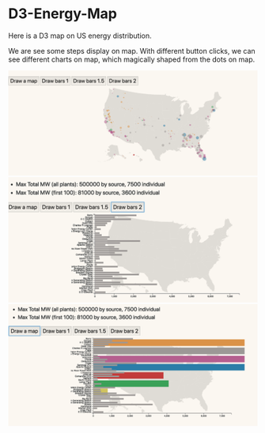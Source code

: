 # D3-Energy-Map

Here is a D3 map on US energy distribution.

We are see some steps display on map. With different button clicks, we can see different charts on map, which magically shaped from the dots on map.

![img](https://github.com/collleenwang/D3-Energy-Map/blob/master/1.png)
![img](https://github.com/collleenwang/D3-Energy-Map/blob/master/2.png)
![img](https://github.com/collleenwang/D3-Energy-Map/blob/master/3.png)

